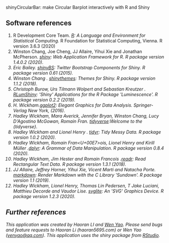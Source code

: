 

   shinyCircularBar: make Circular Barplot interactively with R and Shiny


## Software references  
1. R Development Core Team. <i><a href="http://www.r-project.org/" target="_blank">R</a>:  A Language and Environment for Statistical Computing.</i> R Foundation for Statistical Computing, Vienna. R version 3.6.3 (2020)  
2.  Winston Chang, Joe Cheng, JJ Allaire, Yihui Xie and Jonathan McPherson.
  <i><a href="https://CRAN.R-project.org/package=shiny" target="_blank">shiny</a>: Web Application Framework for R. R package version 1.4.0.2  (2020). 
3. Eric Bailey. <i><a href=" https://CRAN.R-project.org/package=shinyBS" target="_blank">shinyBS</a>: Twitter Bootstrap Components for Shiny. R package version 0.61  (2015).
4. Winston Chang . <i><a href="https://CRAN.R-project.org/package=shinythemes" target="_blank">shinythemes</a>: Themes for Shiny. R package version 1.1.2  (2018).
5.  Christoph Burow, Urs Tilmann Wolpert and Sebastian Kreutzer .
 <i><a href=" https://CRAN.R-project.org/package=RLumShiny"  target="_blank">RLumShiny</a>: 'Shiny' Applications for the R Package 'Luminescence'. R package version 0.2.2  (2019). 
6.   H. Wickham.<i><a href="https://ggplot2.tidyverse.org" target="_blank">ggplot2</a>: Elegant Graphics for Data Analysis. Springer-Verlag New York, (2016).
7.  Hadley Wickham, Mara Averick, Jennifer Bryan, Winston Chang, Lucy D'Agostino McGowan, Romain Fran. <i><a href="http://tidyverse.tidyverse.org" target="_blank">tidyverse</a>:Welcome to the {tidyverse}.
8.  Hadley Wickham and Lionel Henry . <i><a href="https://CRAN.R-project.org/package=tidyr" target="_blank">tidyr</a>: Tidy Messy Data. R package version 1.0.2  (2020).
9.  Hadley Wickham, Romain Fran<U+00E7>ois, Lionel Henry and Kirill Müller .<i><a href="https://CRAN.R-project.org/package=dplyr" target="_blank">dplyr</a>: A Grammar of Data Manipulation. R package version 0.8.4  (2020).
10.  Hadley Wickham, Jim Hester and Romain Francois .<i><a href="https://CRAN.R-project.org/package=readr" target="_blank">readr</a>: Read Rectangular Text Data. R package version 1.3.1  (2018).
11.  JJ Allaire, Jeffrey Horner, Yihui Xie, Vicent Marti and Natacha Porte. <i><a href="https://CRAN.R-project.org/package=markdown/" target="_blank">markdown</a>: Render Markdown with the C Library 'Sundown'. R package version 1.1  (2019). 
12.  Hadley Wickham, Lionel Henry, Thomas Lin Pedersen, T Jake Luciani,
  Matthieu Decorde and Vaudor Lise. <i><a href="https://CRAN.R-project.org/package=svglite" target="_blank">svglite</a>: An 'SVG' Graphics Device. R package version 1.2.3  (2020).
  

         
## Further references  
This application was created by Haoran LI and <a href="http://www.researchgate.net/profile/Wen_Yao" target="_blank">Wen Yao</a>. Please send bugs and feature requests to Haoran Li (haoran5695.com) or Wen Yao (venyao@qq.com). This application uses the shiny package from <a href="http://www.rstudio.com/shiny/" target="_blank">RStudio</a>.  

  

  

